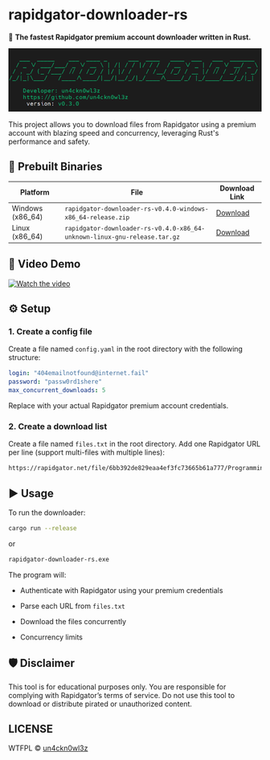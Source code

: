 # rapidgator-downloader-rs
🚀 **The fastest Rapidgator premium account downloader written in Rust.**

![banner](./Banner.png)

This project allows you to download files from Rapidgator using a premium account with blazing speed and concurrency, leveraging Rust's performance and safety.

## 🔨 Prebuilt Binaries

| Platform | File | Download Link |
|----------|------|----------------|
| Windows (x86_64) | `rapidgator-downloader-rs-v0.4.0-windows-x86_64-release.zip` | [Download](https://github.com/un4ckn0wl3z/rapidgator-downloader-rs/releases/download/v0.4.0/rapidgator-downloader-rs-v0.4.0-windows-x86_64-release.zip) |
| Linux (x86_64) | `rapidgator-downloader-rs-v0.4.0-x86_64-unknown-linux-gnu-release.tar.gz` | [Download](https://github.com/un4ckn0wl3z/rapidgator-downloader-rs/releases/download/v0.4.0/rapidgator-downloader-rs-v0.4.0-x86_64-unknown-linux-gnu-release.tar.gz) |


## 🎥 Video Demo
[![Watch the video](https://img.youtube.com/vi/Zm0i67-xFrM/0.jpg)](https://youtu.be/Zm0i67-xFrM)


## ⚙️ Setup

### 1. Create a config file

Create a file named `config.yaml` in the root directory with the following structure:

```yaml
login: "404emailnotfound@internet.fail"
password: "passw0rd1shere"
max_concurrent_downloads: 5
```

Replace with your actual Rapidgator premium account credentials.

### 2. Create a download list
Create a file named `files.txt` in the root directory. Add one Rapidgator URL per line (support multi-files with multiple lines):

```txt
https://rapidgator.net/file/6bb392de829eaa4ef3fc73665b61a777/ProgrammingRust3rdEdition.Sanet.st.zip.html
```

## ▶️ Usage
To run the downloader:

```bash
cargo run --release
```
or
```bash
rapidgator-downloader-rs.exe
```
The program will:

- Authenticate with Rapidgator using your premium credentials

- Parse each URL from `files.txt`

- Download the files concurrently

- Concurrency limits

## 🛡 Disclaimer
This tool is for educational purposes only. You are responsible for complying with Rapidgator’s terms of service. Do not use this tool to download or distribute pirated or unauthorized content.

## LICENSE
WTFPL © [un4ckn0wl3z](https://github.com/un4ckn0wl3z)
